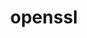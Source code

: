 ---
title: "openssl"
layout: cache
categories: [package, develop-2024-03-17]
meta: {"versions": ["3.2.1"], "compilers": ["apple-clang@=15.0.0", "cce@=15.0.1", "gcc@=10.3.0", "gcc@=11.1.0", "gcc@=11.4.0", "gcc@=12.3.0", "gcc@=7.3.1", "gcc@=7.5.0", "gcc@=9.4.0", "oneapi@=2024.0.0"], "oss": ["amzn2", "rhel8", "sle_hpc15", "ubuntu18.04", "ubuntu20.04", "ubuntu22.04", "ventura"], "platforms": ["darwin", "linux"], "targets": ["aarch64", "neoverse_n1", "neoverse_v1", "neoverse_v2", "ppc64le", "x86_64_v3", "x86_64_v4", "zen4"], "stacks": ["aws-isc", "aws-isc-aarch64", "build_systems", "data-vis-sdk", "developer-tools", "e4s", "e4s-cray-rhel", "e4s-cray-sles", "e4s-neoverse-v2", "e4s-neoverse_v1", "e4s-oneapi", "e4s-power", "e4s-rocm-external", "ml-darwin-aarch64-mps", "ml-linux-x86_64-cpu", "ml-linux-x86_64-cuda", "ml-linux-x86_64-rocm", "radiuss", "radiuss-aws", "radiuss-aws-aarch64", "root", "tutorial"], "num_specs": 15, "num_specs_by_stack": {"root": 15, "ml-darwin-aarch64-mps": 1, "aws-isc-aarch64": 2, "radiuss-aws-aarch64": 2, "aws-isc": 1, "radiuss-aws": 1, "e4s-cray-rhel": 1, "e4s-neoverse_v1": 1, "e4s-power": 1, "data-vis-sdk": 1, "developer-tools": 1, "e4s-cray-sles": 1, "build_systems": 1, "radiuss": 1, "e4s-neoverse-v2": 1, "ml-linux-x86_64-cuda": 1, "tutorial": 2, "ml-linux-x86_64-cpu": 1, "e4s-rocm-external": 1, "ml-linux-x86_64-rocm": 1, "e4s": 1, "e4s-oneapi": 1}}
spec_details: [{"hash": "64g2ayp22q4jc6slfxct4g2rdywausin", "compiler": "apple-clang@=15.0.0", "versions": ["3.2.1"], "os": "ventura", "platform": "darwin", "target": "aarch64", "variants": ["build_system=generic", "certs=mozilla", "~docs", "+shared"], "stacks": ["root", "ml-darwin-aarch64-mps"], "size": "-", "tarball": "https://binaries.spack.io/releases/develop-2024-03-17/build_cache/darwin-ventura-aarch64/apple-clang-15.0.0/openssl-3.2.1/darwin-ventura-aarch64-apple-clang-15.0.0-openssl-3.2.1-64g2ayp22q4jc6slfxct4g2rdywausin.spack"}, {"hash": "qhvay5qixnwe22ljfsfwemabojylu5jq", "compiler": "gcc@=7.3.1", "versions": ["3.2.1"], "os": "amzn2", "platform": "linux", "target": "aarch64", "variants": ["build_system=generic", "certs=mozilla", "~docs", "+shared"], "stacks": ["aws-isc-aarch64", "root", "radiuss-aws-aarch64"], "size": "-", "tarball": "https://binaries.spack.io/releases/develop-2024-03-17/build_cache/linux-amzn2-aarch64/gcc-7.3.1/openssl-3.2.1/linux-amzn2-aarch64-gcc-7.3.1-openssl-3.2.1-qhvay5qixnwe22ljfsfwemabojylu5jq.spack"}, {"hash": "ozdqd2aih2etodsgxwy43x5t57pvspdm", "compiler": "gcc@=7.3.1", "versions": ["3.2.1"], "os": "amzn2", "platform": "linux", "target": "neoverse_n1", "variants": ["build_system=generic", "certs=mozilla", "~docs", "+shared"], "stacks": ["aws-isc-aarch64", "root", "radiuss-aws-aarch64"], "size": "-", "tarball": "https://binaries.spack.io/releases/develop-2024-03-17/build_cache/linux-amzn2-neoverse_n1/gcc-7.3.1/openssl-3.2.1/linux-amzn2-neoverse_n1-gcc-7.3.1-openssl-3.2.1-ozdqd2aih2etodsgxwy43x5t57pvspdm.spack"}, {"hash": "xwgj7myk2lg574aio34lf7w2f4yrc55o", "compiler": "gcc@=7.3.1", "versions": ["3.2.1"], "os": "amzn2", "platform": "linux", "target": "x86_64_v3", "variants": ["build_system=generic", "certs=mozilla", "~docs", "+shared"], "stacks": ["aws-isc", "root", "radiuss-aws"], "size": "-", "tarball": "https://binaries.spack.io/releases/develop-2024-03-17/build_cache/linux-amzn2-x86_64_v3/gcc-7.3.1/openssl-3.2.1/linux-amzn2-x86_64_v3-gcc-7.3.1-openssl-3.2.1-xwgj7myk2lg574aio34lf7w2f4yrc55o.spack"}, {"hash": "36nqtbrz766sy6su244eprcjphrixmcy", "compiler": "cce@=15.0.1", "versions": ["3.2.1"], "os": "rhel8", "platform": "linux", "target": "zen4", "variants": ["build_system=generic", "certs=mozilla", "~docs", "+shared"], "stacks": ["root", "e4s-cray-rhel"], "size": "-", "tarball": "https://binaries.spack.io/releases/develop-2024-03-17/build_cache/linux-rhel8-zen4/cce-15.0.1/openssl-3.2.1/linux-rhel8-zen4-cce-15.0.1-openssl-3.2.1-36nqtbrz766sy6su244eprcjphrixmcy.spack"}, {"hash": "ws7j5qn4aokqx6usivtobqzpuiekp6ut", "compiler": "gcc@=11.4.0", "versions": ["3.2.1"], "os": "ubuntu22.04", "platform": "linux", "target": "neoverse_v1", "variants": ["build_system=generic", "certs=mozilla", "~docs", "+shared"], "stacks": ["root", "e4s-neoverse_v1"], "size": "-", "tarball": "https://binaries.spack.io/releases/develop-2024-03-17/build_cache/linux-ubuntu22.04-neoverse_v1/gcc-11.4.0/openssl-3.2.1/linux-ubuntu22.04-neoverse_v1-gcc-11.4.0-openssl-3.2.1-ws7j5qn4aokqx6usivtobqzpuiekp6ut.spack"}, {"hash": "52pdxglhs32ykdtii6ft5zmsx5bwhs5p", "compiler": "gcc@=9.4.0", "versions": ["3.2.1"], "os": "ubuntu20.04", "platform": "linux", "target": "ppc64le", "variants": ["build_system=generic", "certs=mozilla", "~docs", "+shared"], "stacks": ["root", "e4s-power"], "size": "-", "tarball": "https://binaries.spack.io/releases/develop-2024-03-17/build_cache/linux-ubuntu20.04-ppc64le/gcc-9.4.0/openssl-3.2.1/linux-ubuntu20.04-ppc64le-gcc-9.4.0-openssl-3.2.1-52pdxglhs32ykdtii6ft5zmsx5bwhs5p.spack"}, {"hash": "juind7aqnow6jlsk7xgdgpmhiha5n52t", "compiler": "gcc@=11.1.0", "versions": ["3.2.1"], "os": "ubuntu20.04", "platform": "linux", "target": "x86_64_v3", "variants": ["build_system=generic", "certs=mozilla", "~docs", "+shared"], "stacks": ["root", "data-vis-sdk"], "size": "-", "tarball": "https://binaries.spack.io/releases/develop-2024-03-17/build_cache/linux-ubuntu20.04-x86_64_v3/gcc-11.1.0/openssl-3.2.1/linux-ubuntu20.04-x86_64_v3-gcc-11.1.0-openssl-3.2.1-juind7aqnow6jlsk7xgdgpmhiha5n52t.spack"}, {"hash": "bbcnak2eeidmwxhydyqhjeyivuwmn7nt", "compiler": "gcc@=7.5.0", "versions": ["3.2.1"], "os": "ubuntu18.04", "platform": "linux", "target": "x86_64_v3", "variants": ["build_system=generic", "certs=system", "~docs", "+shared"], "stacks": ["developer-tools", "root"], "size": "-", "tarball": "https://binaries.spack.io/releases/develop-2024-03-17/build_cache/linux-ubuntu18.04-x86_64_v3/gcc-7.5.0/openssl-3.2.1/linux-ubuntu18.04-x86_64_v3-gcc-7.5.0-openssl-3.2.1-bbcnak2eeidmwxhydyqhjeyivuwmn7nt.spack"}, {"hash": "efygjmdradpe2eabcxcdptomar2chzsw", "compiler": "gcc@=10.3.0", "versions": ["3.2.1"], "os": "sle_hpc15", "platform": "linux", "target": "x86_64_v4", "variants": ["build_system=generic", "certs=mozilla", "~docs", "+shared"], "stacks": ["root", "e4s-cray-sles"], "size": "-", "tarball": "https://binaries.spack.io/releases/develop-2024-03-17/build_cache/linux-sle_hpc15-x86_64_v4/gcc-10.3.0/openssl-3.2.1/linux-sle_hpc15-x86_64_v4-gcc-10.3.0-openssl-3.2.1-efygjmdradpe2eabcxcdptomar2chzsw.spack"}, {"hash": "rvqf6vwjd5nzbgcfiwv5grxu6q2m7lvf", "compiler": "gcc@=7.5.0", "versions": ["3.2.1"], "os": "ubuntu18.04", "platform": "linux", "target": "x86_64_v3", "variants": ["build_system=generic", "certs=mozilla", "~docs", "+shared"], "stacks": ["root", "build_systems", "radiuss"], "size": "-", "tarball": "https://binaries.spack.io/releases/develop-2024-03-17/build_cache/linux-ubuntu18.04-x86_64_v3/gcc-7.5.0/openssl-3.2.1/linux-ubuntu18.04-x86_64_v3-gcc-7.5.0-openssl-3.2.1-rvqf6vwjd5nzbgcfiwv5grxu6q2m7lvf.spack"}, {"hash": "ddecpg2wnhqwtxtipheyyggzbnm4yixv", "compiler": "gcc@=11.4.0", "versions": ["3.2.1"], "os": "ubuntu22.04", "platform": "linux", "target": "neoverse_v2", "variants": ["build_system=generic", "certs=mozilla", "~docs", "+shared"], "stacks": ["root", "e4s-neoverse-v2"], "size": "-", "tarball": "https://binaries.spack.io/releases/develop-2024-03-17/build_cache/linux-ubuntu22.04-neoverse_v2/gcc-11.4.0/openssl-3.2.1/linux-ubuntu22.04-neoverse_v2-gcc-11.4.0-openssl-3.2.1-ddecpg2wnhqwtxtipheyyggzbnm4yixv.spack"}, {"hash": "bsa7ru7ef25iasbzn5anpqv3xjyuebtg", "compiler": "gcc@=11.4.0", "versions": ["3.2.1"], "os": "ubuntu22.04", "platform": "linux", "target": "x86_64_v3", "variants": ["build_system=generic", "certs=mozilla", "~docs", "+shared"], "stacks": ["ml-linux-x86_64-cuda", "tutorial", "ml-linux-x86_64-cpu", "e4s-rocm-external", "root", "ml-linux-x86_64-rocm", "e4s"], "size": "-", "tarball": "https://binaries.spack.io/releases/develop-2024-03-17/build_cache/linux-ubuntu22.04-x86_64_v3/gcc-11.4.0/openssl-3.2.1/linux-ubuntu22.04-x86_64_v3-gcc-11.4.0-openssl-3.2.1-bsa7ru7ef25iasbzn5anpqv3xjyuebtg.spack"}, {"hash": "tufnpq2lz7fqt3rvsms4qrygequo2uj2", "compiler": "oneapi@=2024.0.0", "versions": ["3.2.1"], "os": "ubuntu22.04", "platform": "linux", "target": "x86_64_v3", "variants": ["build_system=generic", "certs=mozilla", "~docs", "+shared"], "stacks": ["root", "e4s-oneapi"], "size": "-", "tarball": "https://binaries.spack.io/releases/develop-2024-03-17/build_cache/linux-ubuntu22.04-x86_64_v3/oneapi-2024.0.0/openssl-3.2.1/linux-ubuntu22.04-x86_64_v3-oneapi-2024.0.0-openssl-3.2.1-tufnpq2lz7fqt3rvsms4qrygequo2uj2.spack"}, {"hash": "by53tptmb6eldx3il3gbmixqdqtzljku", "compiler": "gcc@=12.3.0", "versions": ["3.2.1"], "os": "ubuntu22.04", "platform": "linux", "target": "x86_64_v3", "variants": ["build_system=generic", "certs=mozilla", "~docs", "+shared"], "stacks": ["root", "tutorial"], "size": "-", "tarball": "https://binaries.spack.io/releases/develop-2024-03-17/build_cache/linux-ubuntu22.04-x86_64_v3/gcc-12.3.0/openssl-3.2.1/linux-ubuntu22.04-x86_64_v3-gcc-12.3.0-openssl-3.2.1-by53tptmb6eldx3il3gbmixqdqtzljku.spack"}]
---